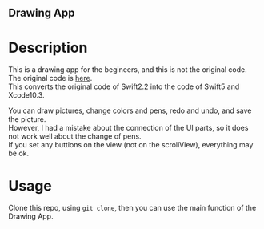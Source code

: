 ## Drawing App  
# Description  
This is a drawing app for the begineers, and this is not the original code.  
The original code is [here](https://github.com/anthrgrnwrld/drawWithExpand/tree/66fafc321ba11a57a8560a4149579dd6d8b25985).  
This converts the original code of Swift2.2 into the code of Swift5 and Xcode10.3.  
  

  
You can draw pictures, change colors and pens, redo and undo, and save the picture.  
However, I had a mistake about the connection of the UI parts, so it does not work well about the change of pens.  
If you set any buttions on the view (not on the scrollView), everything may be ok.  
  
# Usage  
Clone this repo, using `git clone`, then you can use the main function of the Drawing App.  

